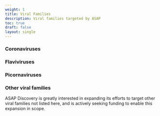 ```yaml
---
weight: 1
title: Viral Families
description: Viral families targeted by ASAP
toc: true
draft: false
layout: single
---
```


### Coronaviruses

### Flaviviruses

### Picornaviruses

<!--
### Influenza

(not funded by AViDD U19)

### Togaviruses

(collaboration with NCATS)

-->

### Other viral families

ASAP Discovery is greatly interested in expanding its efforts to target other viral families not listed here, and is actively seeking funding to enable this expansion in scope.